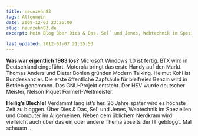 ```yaml
---
title: neunzehn83
tags: Allgemein
date: 2009-12-03 23:26:00
slug: neunzehn83.de
excerpt: Mein Blog über Dies & Das, Sel´ und Jenes, Webtechnik im Speziellen und Computer im Allgemeinen.

last_updated: 2012-01-07 21:35:53
---
```


**Was war eigentlich 1983 los?** Microsoft Windows 1.0 ist fertig. BTX wird in Deutschland eingeführt. Motorola bringt das erste Handy auf den Markt. Thomas Anders und Dieter Bohlen gründen Modern Talking. Helmut Kohl ist Bundeskanzler. Die erste öffentliche Zapfsäule für bleifreies Benzin wird in Betrieb genommen. Das GNU-Projekt entsteht. Der HSV wurde deutscher Meister, Nelson Piquet Formel1-Weltmeister.

**Heilig’s Blechle!** Verdammt lang ist’s her. 26 Jahre später wird es höchste Zeit zu bloggen. Über Dies & Das, Sel´ und Jenes, Webtechnik im Speziellen und Computer im Allgemeinen. Neben dem üblichem Nerdkram wird vielleicht auch über das ein oder andere Thema abseits der IT gebloggt. Mal schauen ..